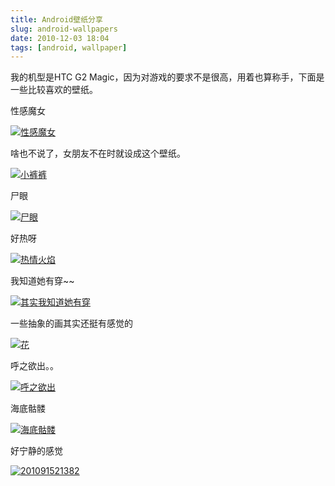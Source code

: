 ```yaml
---
title: Android壁纸分享
slug: android-wallpapers
date: 2010-12-03 18:04
tags: [android, wallpaper]
---
```


我的机型是HTC G2 Magic，因为对游戏的要求不是很高，用着也算称手，下面是一些比较喜欢的壁纸。

性感魔女

<a href="http://v.yupoo.com/photos/greatghoul/65451263/"><img src="http://pic.yupoo.com/greatghoul_v/AFwOi9mA/medium.jpg" alt="性感魔女" /></a>

啥也不说了，女朋友不在时就设成这个壁纸。

<a href="http://v.yupoo.com/photos/greatghoul/65451253/"><img src="http://pic.yupoo.com/greatghoul_v/AFwOhRDR/medium.jpg" alt="小裤裤" /></a>

尸眼

<a href="http://v.yupoo.com/photos/greatghoul/65451251/"><img src="http://pic.yupoo.com/greatghoul_v/AFwOhGHu/medium.jpg" alt="尸眼" /></a>

好热呀

<a href="http://v.yupoo.com/photos/greatghoul/65451244/"><img src="http://pic.yupoo.com/greatghoul_v/AFwOhfVz/medium.jpg" alt="热情火焰" /></a>

我知道她有穿~~

<a href="http://v.yupoo.com/photos/greatghoul/65451235/"><img src="http://pic.yupoo.com/greatghoul_v/AFwOh2jk/medium.jpg" alt="其实我知道她有穿" /></a>

一些抽象的画其实还挺有感觉的

<a href="http://v.yupoo.com/photos/greatghoul/65451232/"><img src="http://pic.yupoo.com/greatghoul_v/AFwOgInQ/medium.jpg" alt="花" /></a>

呼之欲出。。

<a href="http://v.yupoo.com/photos/greatghoul/65451231/"><img src="http://pic.yupoo.com/greatghoul_v/AFwOgD2o/medium.jpg" alt="呼之欲出" /></a>

海底骷髅

<a href="http://v.yupoo.com/photos/greatghoul/65451229/"><img src="http://pic.yupoo.com/greatghoul_v/AFwOgp8L/medium.jpg" alt="海底骷髅" /></a>

好宁静的感觉

<a href="http://v.yupoo.com/photos/greatghoul/65451226/"><img src="http://pic.yupoo.com/greatghoul_v/AFwOfUXs/medium.jpg" alt="201091521382" /></a>

